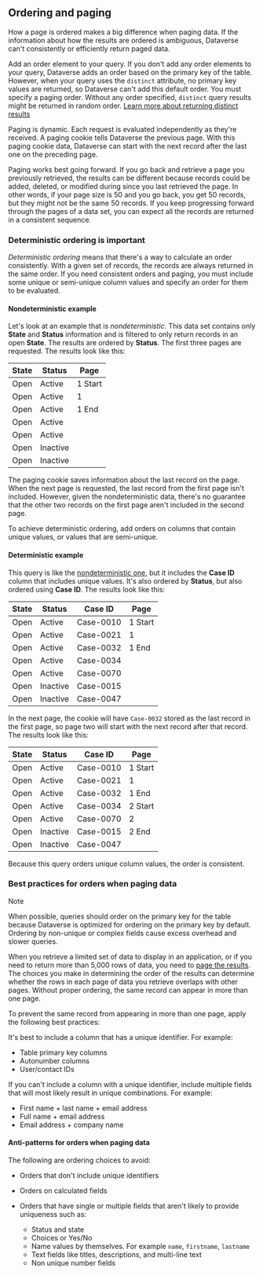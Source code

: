 <!-- 
This content must remain generic. It is used for FetchXml and QueryExpression.
It could also be used in the Web API content 
-->

## Ordering and paging

How a page is ordered makes a big difference when paging data. If the information about how the results are ordered is ambiguous, Dataverse can't consistently or efficiently return paged data.

Add an order element to your query. If you don't add any order elements to your query, Dataverse adds an order based on the primary key of the table. However, when your query uses the `distinct` attribute, no primary key values are returned, so Dataverse can't add this default order. You must specify a paging order. Without any order specified, `distinct` query results might be returned in random order. [Learn more about returning distinct results](overview.md#return-distinct-results)

Paging is dynamic. Each request is evaluated independently as they're received. A paging cookie tells Dataverse the previous page. With this paging cookie data, Dataverse can start with the next record after the last one on the preceding page.

Paging works best going forward. If you go back and retrieve a page you previously retrieved, the results can be different because records could be added, deleted, or modified during since you last retrieved the page. In other words, if your page size is 50 and you go back, you get 50 records, but they might not be the same 50 records. If you keep progressing forward through the pages of a data set, you can expect all the records are returned in a consistent sequence.

### Deterministic ordering is important

*Deterministic ordering* means that there's a way to calculate an order consistently. With a given set of records, the records are always returned in the same order. If you need consistent orders and paging, you must include some unique or semi-unique column values and specify an order for them to be evaluated.

#### Nondeterministic example

Let's look at an example that is *nondeterministic*. This data set contains only **State** and **Status** information and is filtered to only return records in an open **State**. The results are ordered by **Status**. The first three pages are requested. The results look like this:

| State | Status | Page      |
|-----------|------------|---------------|
| Open      | Active     | 1 Start       |
| Open      | Active     | 1             |
| Open      | Active     | 1 End         |
| Open      | Active     |               |
| Open      | Active     |               |
| Open      | Inactive   |               |
| Open      | Inactive   |               |

The paging cookie saves information about the last record on the page. When the next page is requested, the last record from the first page isn't included. However, given the nondeterministic data, there's no guarantee that the other two records on the first page aren't included in the second page.

To achieve deterministic ordering, add orders on columns that contain unique values, or values that are semi-unique.

#### Deterministic example

This query is like the [nondeterministic one](#nondeterministic-example), but it includes the **Case ID** column that includes unique values. It's also ordered by **Status**, but also ordered using **Case ID**. The results look like this:

| State | Status | Case ID | Page      |
|-----------|------------|-------------|---------------|
| Open      | Active     | Case-0010   | 1 Start       |
| Open      | Active     | Case-0021   | 1             |
| Open      | Active     | Case-0032   | 1 End         |
| Open      | Active     | Case-0034   |               |
| Open      | Active     | Case-0070   |               |
| Open      | Inactive   | Case-0015   |               |
| Open      | Inactive   | Case-0047   |               |

In the next page, the cookie will have `Case-0032` stored as the last record in the first page, so page two will start with the next record after that record. The results look like this:

| State | Status | Case ID | Page      |
|-----------|------------|-------------|---------------|
| Open      | Active     | Case-0010   | 1 Start       |
| Open      | Active     | Case-0021   | 1             |
| Open      | Active     | Case-0032   | 1 End         |
| Open      | Active     | Case-0034   | 2 Start       |
| Open      | Active     | Case-0070   | 2             |
| Open      | Inactive   | Case-0015   | 2 End         |
| Open      | Inactive   | Case-0047   |               |

Because this query orders unique column values, the order is consistent.

### Best practices for orders when paging data

> [!NOTE]
> When possible, queries should order on the primary key for the table because Dataverse is optimized for ordering on the primary key by default. Ordering by non-unique or complex fields cause excess overhead and slower queries.

When you retrieve a limited set of data to display in an application, or if you need to return more than 5,000 rows of data, you need to [page the results](page-results.md). The choices you make in determining the order of the results can determine whether the rows in each page of data you retrieve overlaps with other pages. Without proper ordering, the same record can appear in more than one page.

To prevent the same record from appearing in more than one page, apply the following best practices:

It's best to  include a column that has a unique identifier. For example:

- Table primary key columns
- Autonumber columns
- User/contact IDs

If you can't include a column with a unique identifier, include multiple fields that will most likely result in unique combinations. For example:

- First name + last name + email address
- Full name + email address
- Email address + company name


#### Anti-patterns for orders when paging data

The following are ordering choices to avoid:

- Orders that don't include unique identifiers
- Orders on calculated fields
- Orders that have single or multiple fields that aren't likely to provide uniqueness such as:

  - Status and state
  - Choices or Yes/No
  - Name values by themselves. For example `name`, `firstname`, `lastname`
  - Text fields like titles, descriptions, and multi-line text
  - Non unique number fields

